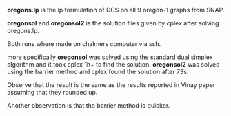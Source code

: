 **oregons.lp** is the lp formulation of DCS on all 9 oregon-1 graphs from SNAP.

**oregonsol** and **oregonsol2** is the solution files given by cplex after solving oregons.lp.

Both runs where made on chalmers computer via ssh.

more specifically **oregonsol** was solved using the standard dual simplex algorithm and it took cplex 1h+ to find the solution.
**oregonsol2** was solved using the barrier method and cplex found the solution after 73s.

Observe that the result is the same as the results reported in Vinay paper assuming that they rounded up.

Another observation is that the barrier method is quicker.
